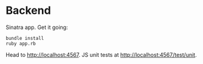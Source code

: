 # Backend

Sinatra app. Get it going:

```
bundle install
ruby app.rb
```

Head to [http://localhost:4567](http://localhost:4567). JS unit tests at [http://localhost:4567/test/unit](http://localhost:4567/test/unit).